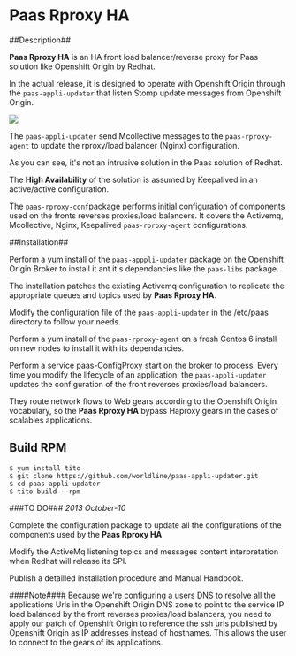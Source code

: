 # Paas Rproxy HA #

##Description##


**Paas Rproxy HA** is an HA front load balancer/reverse proxy for Paas solution like Openshift Origin by Redhat.

In the actual release, it is designed to operate with Openshift Origin through the `paas-appli-updater` that listen Stomp update messages from Openshift Origin.

![](https://raw.github.com/worldline/paas-appli-updater/master/paas-ha.jpg)


The `paas-appli-updater` send Mcollective messages to the `paas-rproxy-agent` to update the rproxy/load balancer (Nginx) configuration.

As you can see, it's not an intrusive solution in the Paas solution of Redhat.

The **High Availability** of the solution is assumed by Keepalived in an active/active configuration.

The `paas-rproxy-conf`package performs initial configuration of components used on the fronts reverses proxies/load balancers.
It covers the Activemq, Mcollective, Nginx, Keepalived `paas-rproxy-agent` configurations.


##Installation##


Perform a yum install of the `paas-apppli-updater` package on the Openshift Origin Broker to install it ant it's dependancies like the `paas-libs` package.

The installation patches the existing Activemq configuration to replicate the appropriate queues and topics used by **Paas Rproxy HA**.

Modify the configuration file of the `paas-appli-updater` in the /etc/paas directory to follow your needs.

Perform a yum install of the `paas-rproxy-agent` on a fresh Centos 6 install on new nodes to install it with its dependancies.

Perform a service paas-ConfigProxy start on the broker to process.
Every time you modify the lifecycle of an application, the `paas-appli-updater` updates the configuration of the front reverses proxies/load balancers.

They route network flows to Web gears according to the Openshift Origin vocabulary, so the **Paas Rproxy HA** bypass Haproxy gears in the cases of scalables applications.

## Build RPM ##

    $ yum install tito
    $ git clone https://github.com/worldline/paas-appli-updater.git
    $ cd paas-appli-updater 
    $ tito build --rpm

###TO DO###
_2013 October-10_

Complete the configuration package to update all the configurations of the components used by the **Paas Rproxy HA**

Modify the ActiveMq listening topics and messages content interpretation when Redhat will release its SPI.

Publish a detailled installation procedure and Manual Handbook.

####Note####
Because we're configuring a users DNS to resolve all the applications Urls in the Openshift Origin DNS zone to point to the service IP load balanced by the front reverses proxies/load balancers, you need to apply our patch of Openshift Origin to reference the ssh urls published by Openshift Origin as IP addresses instead of hostnames.
This allows the user to connect to the gears of its applications.
